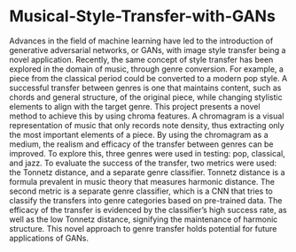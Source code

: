# Musical-Style-Transfer-with-GANs

Advances in the field of machine learning have led to the introduction of generative adversarial networks, or GANs, with image style transfer being a novel application. Recently, the same concept of style transfer has been explored in the domain of music, through genre conversion. For example, a piece from the classical period could be converted to a modern pop style. A successful transfer between genres is one that maintains content, such as chords and general structure, of the original piece, while changing stylistic elements to align with the target genre. This project presents a novel method to achieve this by using chroma features. A chromagram is a visual representation of music that only records note density, thus extracting only the most important elements of a piece. By using the chromagram as a medium, the realism and efficacy of the transfer between genres can be improved. To explore this, three genres were used in testing: pop, classical, and jazz. To evaluate the success of the transfer, two metrics were used: the Tonnetz distance, and a separate genre classifier. Tonnetz distance is a formula prevalent in music theory that measures harmonic distance. The second metric is a separate genre classifier, which is a CNN that tries to classify the transfers into genre categories based on pre-trained data. The efficacy of the transfer is evidenced by the classifier’s high success rate, as well as the low Tonnetz distance, signifying the maintenance of harmonic structure. This novel approach to genre transfer holds potential for future applications of GANs.
